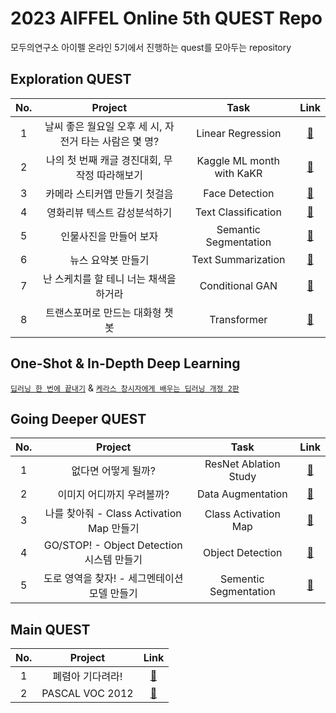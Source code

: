 # 2023 AIFFEL Online 5th QUEST Repo

모두의연구소 아이펠 온라인 5기에서 진행하는 quest를 모아두는 repository  

## Exploration QUEST

| No. | Project | Task | Link |
|:---:|:-------:|:----:|:----:|
|  1  | 날씨 좋은 월요일 오후 세 시, 자전거 타는 사람은 몇 명? | Linear Regression | [🔗](https://github.com/wnsk0427/2023-AIFFEL-QUEST/tree/master/ExplorationQUEST01) |
|  2  | 나의 첫 번째 캐글 경진대회, 무작정 따라해보기 | Kaggle ML month with KaKR | [🔗](https://github.com/wnsk0427/2023-AIFFEL-QUEST/tree/master/ExplorationQUEST02) |
|  3  | 카메라 스티커앱 만들기 첫걸음 | Face Detection | [🔗](https://github.com/wnsk0427/2023-AIFFEL-QUEST/tree/master/ExplorationQUEST03) |
|  4  | 영화리뷰 텍스트 감성분석하기 | Text Classification | [🔗](https://github.com/wnsk0427/2023-AIFFEL-QUEST/tree/master/ExplorationQUEST04) |
|  5  | 인물사진을 만들어 보자 | Semantic Segmentation | [🔗](https://github.com/wnsk0427/2023-AIFFEL-QUEST/tree/master/ExplorationQUEST05) |
|  6  | 뉴스 요약봇 만들기 | Text Summarization | [🔗](https://github.com/wnsk0427/2023-AIFFEL-QUEST/tree/master/ExplorationQUEST06) |
|  7  | 난 스케치를 할 테니 너는 채색을 하거라 | Conditional GAN | [🔗](https://github.com/wnsk0427/2023-AIFFEL-QUEST/tree/master/ExplorationQUEST07) |
|  8  | 트랜스포머로 만드는 대화형 챗봇 | Transformer | [🔗](https://github.com/wnsk0427/2023-AIFFEL-QUEST/tree/master/ExplorationQUEST08) |

## One-Shot & In-Depth Deep Learning

[`딥러닝 한 번에 끝내기`](https://github.com/wnsk0427/2023-AIFFEL-QUEST/tree/master/OneShotQUEST) & 
[`케라스 창시자에게 배우는 딥러닝 개정 2판`](https://github.com/wnsk0427/2023-AIFFEL-QUEST/tree/master/InDepthDeepLearning)

## Going Deeper QUEST

| No. | Project | Task | Link |
|:---:|:-------:|:----:|:----:|
|  1  | 없다면 어떻게 될까? | ResNet Ablation Study | [🔗](https://github.com/wnsk0427/2023-AIFFEL-QUEST/tree/master/GoingDeeperQUEST01)
|  2 	| 이미지 어디까지 우려볼까? | Data Augmentation | [🔗](https://github.com/wnsk0427/2023-AIFFEL-QUEST/tree/master/GoingDeeperQUEST02)
|  3	| 나를 찾아줘 - Class Activation Map 만들기 | Class Activation Map | [🔗](https://github.com/wnsk0427/2023-AIFFEL-QUEST/tree/master/GoingDeeperQUEST03)
|  4	| GO/STOP! - Object Detection 시스템 만들기 | Object Detection | [🔗](https://github.com/wnsk0427/2023-AIFFEL-QUEST/tree/master/GoingDeeperQUEST04)
|  5	| 도로 영역을 찾자! - 세그멘테이션 모델 만들기 | Sementic Segmentation | [🔗](https://github.com/wnsk0427/2023-AIFFEL-QUEST/tree/master/GoingDeeperQUEST05)
<!--
| 6-1 | OCR 기술의 개요 |  | [🔗]()
| 6-2	| 직접 만들어보는 OCR |  | [🔗]()
| 7-1	| 멀리 있지만 괜찮아 |  | [🔗]()
| 7-2	| 멀리 있는 사람도 스티커를 붙여주자 |  | [🔗]()
| 8-1	| 사람의 몸짓을 읽어보자 |  | [🔗]()
| 8-2	| 행동 스티커 만들기 |  | [🔗]()
| 9-1	| CV 최신 트렌드 |  | [🔗]()
| 9-2	| CV 최신 트렌드 |  | [🔗]()
-->

## Main QUEST

| No. | Project | Link |
|:---:|:-------:|:----:|
|  1  | 폐렴아 기다려라! | [🔗](https://github.com/wnsk0427/2023-AIFFEL-QUEST/tree/master/MainQUEST01) |
|  2  | PASCAL VOC 2012 | [🔗](https://github.com/wnsk0427/2023-AIFFEL-QUEST/tree/master/MainQUEST02) |
